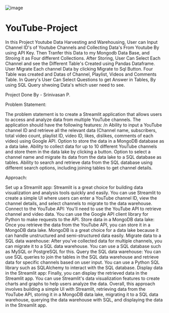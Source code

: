 ![image](https://github.com/Srinivasan2821/YouTube-Project-/assets/154582529/7602d7e1-108f-44db-a37e-b978dc7f65a1)


# YouTube-Project
 In this Project Youtube Data Harvesting and Warehousing, User can Input Channel ID's of Youtube Channels and Collecting Data's From Youtube By using API Key.
 Then Tranfer this Data to my Mongodb Data Base, and Stroing it as Four different Collections.
 After Storing, User Can Select Each Channel and see the Different Table's Created using Pandas Dataframe.
 User Migrate Each channel Data by clicking Migrate to Sql Button. Four Table was created and Datas of Channel, Playlist, Videos and Comments Table.
 In Query's User Can Select Questions to get Answer in Tables, By using SQL Query shwoing Data's which user need to see.

Project Done By - Srinivasan P. 

Problem Statement:

 The problem statement is to create a Streamlit application that allows users to access and analyze data from multiple YouTube channels. The application should have the following features: /n
 Ability to input a YouTube channel ID and retrieve all the relevant data (Channel name, subscribers, total video count, playlist ID, video ID, likes, dislikes, comments of each video) using Google API.
 Option to store the data in a MongoDB database as a data lake.
 Ability to collect data for up to 10 different YouTube channels and store them in the data lake by clicking a button.
 Option to select a channel name and migrate its data from the data lake to a SQL database as tables.
 Ability to search and retrieve data from the SQL database using different search options, including joining tables to get channel details.

Approach: 

 Set up a Streamlit app: Streamlit is a great choice for building data visualization and analysis tools quickly and easily. You can use Streamlit to create a simple UI where users can enter a YouTube channel ID, view the channel details, and select channels to migrate to the data warehouse.
 Connect to the YouTube API: You'll need to use the YouTube API to retrieve channel and video data. You can use the Google API client library for Python to make requests to the API.
 Store data in a MongoDB data lake: Once you retrieve the data from the YouTube API, you can store it in a MongoDB data lake. MongoDB is a great choice for a data lake because it can handle unstructured and semi-structured data easily.
 Migrate data to a SQL data warehouse: After you've collected data for multiple channels, you can migrate it to a SQL data warehouse. You can use a SQL database such as MySQL or PostgreSQL for this.
 Query the SQL data warehouse: You can use SQL queries to join the tables in the SQL data warehouse and retrieve data for specific channels based on user input. You can use a Python SQL library such as SQLAlchemy to interact with the SQL database.
 Display data in the Streamlit app: Finally, you can display the retrieved data in the Streamlit app. You can use Streamlit's data visualization features to create charts and graphs to help users analyze the data.
 Overall, this approach involves building a simple UI with Streamlit, retrieving data from the YouTube API, storing it in a MongoDB data lake, migrating it to a SQL data warehouse, querying the data warehouse with SQL, and displaying the data in the Streamlit app.

